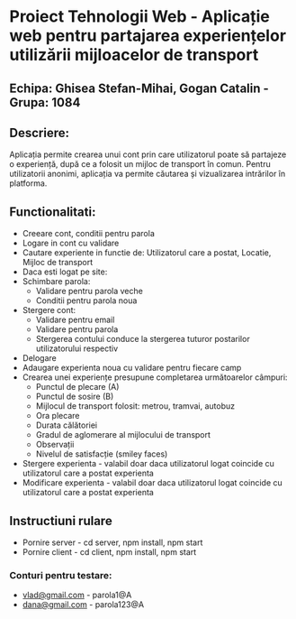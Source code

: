 # Proiect Tehnologii Web - Aplicație web pentru partajarea experiențelor utilizării mijloacelor de transport
## Echipa: Ghisea Stefan-Mihai, Gogan Catalin - Grupa: 1084
## Descriere:
Aplicația permite crearea unui cont prin care utilizatorul poate să partajeze o experiență, după ce a folosit un mijloc de transport în comun. Pentru utilizatorii anonimi, aplicația va permite căutarea și vizualizarea intrărilor în platforma.
## Functionalitati:
-   Creeare cont, conditii pentru parola
-   Logare in cont cu validare
-   Cautare experiente in functie de: Utilizatorul care a postat, Locatie, Mijloc de transport
-   Daca esti logat pe site:
-   Schimbare parola: 
    -   Validare pentru parola veche
    -   Conditii pentru parola noua
-   Stergere cont:
    -   Validare pentru email
    -   Validare pentru parola
    -   Stergerea contului conduce la stergerea tuturor postarilor utilizatorului respectiv
-   Delogare
-   Adaugare experienta noua cu validare pentru fiecare camp
-	Crearea unei experiențe presupune completarea următoarelor câmpuri:
    -	Punctul de plecare (A)
    -	Punctul de sosire (B)
    -	Mijlocul de transport folosit: metrou, tramvai, autobuz
    -	Ora plecare
    -	Durata călătoriei
    -	Gradul de aglomerare al mijlocului de transport
    -	Observații
    -	Nivelul de satisfacție (smiley faces)
-   Stergere experienta - valabil doar daca utilizatorul logat coincide cu utilizatorul care a postat experienta
-   Modificare experienta - valabil doar daca utilizatorul logat coincide cu utilizatorul care a postat experienta
## Instructiuni rulare
-	Pornire server - cd server, npm install, npm start
-	Pornire client - cd client, npm install, npm start
### Conturi pentru testare:
-   vlad@gmail.com - parola1@A
-   dana@gmail.com - parola123@A